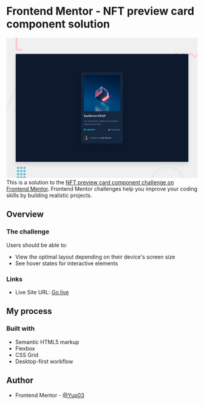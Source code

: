 # Frontend Mentor - NFT preview card component solution

![](./screenshot.jpg)
This is a solution to the [NFT preview card component challenge on Frontend Mentor](https://www.frontendmentor.io/challenges/nft-preview-card-component-SbdUL_w0U). Frontend Mentor challenges help you improve your coding skills by building realistic projects.

## Overview

### The challenge

Users should be able to:

- View the optimal layout depending on their device's screen size
- See hover states for interactive elements

### Links

- Live Site URL: [Go live](https://yup03.github.io/Front-End-mentor/nft-preview-card-component-main)

## My process

### Built with

- Semantic HTML5 markup
- Flexbox
- CSS Grid
- Desktop-first workflow

## Author

- Frontend Mentor - [@Yup03](https://www.frontendmentor.io/profile/Yup03)
